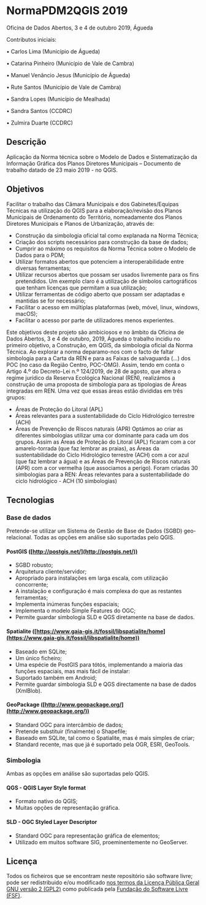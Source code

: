 NormaPDM2QGIS 2019
==================

Oficina de Dados Abertos, 3 e 4 de outubro 2019, Águeda

Contributos iniciais:

•	Carlos Lima (Município de Águeda)

•	Catarina Pinheiro (Município de Vale de Cambra)

•	Manuel Venâncio Jesus (Município de Águeda)

•	Rute Santos (Município de Vale de Cambra)

•	Sandra Lopes (Município de Mealhada)

•	Sandra Santos (CCDRC)

•	Zulmira Duarte (CCDRC)


Descrição
---------

Aplicação da Norma técnica sobre o Modelo de Dados e Sistematização da Informação Gráfica dos Planos Diretores Municipais – Documento de trabalho datado de 23 maio 2019 - no QGIS.

Objetivos
----------
Facilitar o trabalho das Câmara Municipais e dos Gabinetes/Equipas Técnicas na utilização do QGIS para a elaboração/revisão dos Planos Municipais de Ordenamento do Território, nomeadamente dos Planos Diretores Municipais e Planos de Urbanização, através de:

- Construção da simbologia oficial tal como explanada na Norma Técnica;
- Criação dos scripts necessários para construção da base de dados;
- Cumprir ao máximo os requisitos da Norma Técnica sobre o Modelo de Dados para o PDM;
- Utilizar formatos abertos que potenciem a interoperabilidade entre diversas ferramentas;
- Utilizar recursos abertos que possam ser usados livremente para os fins pretendidos. Um exemplo claro é a utilização de símbolos cartográficos que tenham licenças que permitam a sua utilização;
- Utilizar ferramentas de código aberto que possam ser adaptadas e mantidas se for necessário;
- Facilitar o acesso em múltiplas plataformas (web, móvel, linux, windows, macOS);
- Facilitar o acesso por parte de utilizadores menos experientes.

Este objetivos deste projeto são ambiciosos e no âmbito da Oficina de Dados Abertos, 3 e 4 de outubro, 2019, Águeda o trabalho incidiu no primeiro objetivo, a Construção, em QGIS, da simbologia oficial da Norma Técnica.
Ao explorar a norma deparamo-nos com o facto de faltar simbologia para a Carta da REN e para as Faixas de salvaguarda (…) dos POC (no caso da Região Centro, POC-OMG).
Assim, tendo em conta o Artigo 4.º do Decreto-Lei n.º 124/2019, de 28 de agosto, que altera o regime jurídico da Reserva Ecológica Nacional (REN), realizámos a construção de uma proposta de simbologia para as tipologias de Áreas integradas em REN. Uma vez que essas áreas estão divididas em três grupos:
- Áreas de Proteção do Litoral (APL)
- Áreas relevantes para a sustentabilidade do Ciclo Hidrológico terrestre (ACH)
- Áreas de Prevenção de Riscos naturais (APR)
Optámos ao criar as diferentes simbologias utilizar uma cor dominante para cada um dos grupos. Assim as Áreas de Proteção do Litoral (APL) ficaram com a cor amarelo-torrada (que faz lembrar as praias), as Áreas da sustentabilidade do Ciclo Hidrológico terrestre (ACH) com a cor azul (que faz lembrar a água) e as Áreas de Prevenção de Riscos naturais (APR) com a cor vermelha (que associamos a perigo).
Foram criadas 30 simbologias para a REN:
Áreas relevantes para a sustentabilidade do ciclo hidrológico - ACH (10 simbologias)



Tecnologias
-----------
### Base de dados

Pretende-se utilizar um Sistema de Gestão de Base de Dados (SGBD) geo-relacional. Todas as opções em análise são suportadas pelo QGIS.

#### PostGIS ([http://postgis.net/](http://postgis.net/))
- SGBD robusto;
- Arquitetura cliente/servidor;
- Apropriado para instalações em larga escala, com utilização concorrente;
- A instalação e configuração é mais complexa do que as restantes ferramentas;
- Implementa inúmeras funções espaciais;
- Implementa o modelo Simple Features do OGC;
- Permite guardar simbologia SLD e QGS diretamente na base de dados.

#### Spatialite ([https://www.gaia-gis.it/fossil/libspatialite/home](https://www.gaia-gis.it/fossil/libspatialite/home))
- Baseado em SQLite;
- Um único ficheiro;
- Uma espécie de PostGIS para tótós, implementando a maioria das funções espaciais, mas mais fácil de instalar:
- Suportado também em Android;
- Permite guardar simbologia SLD e QGS directamente na base de dados (XmlBlob).

#### GeoPackage ([http://www.geopackage.org/](http://www.geopackage.org/))
- Standard OGC para intercâmbio de dados;
- Pretende substituir (finalmente) o Shapefile;
- Baseado em SQLite, tal como o Spatialite, mas é mais simples de criar;
- Standard recente, mas que já é suportado pela OGR, ESRI, GeoTools.

### Simbologia
Ambas as opções em análise são suportadas pelo QGIS.

#### QGS - QGIS Layer Style format
- Formato nativo do QGIS;
- Muitas opções de representação gráfica.

#### SLD - OGC Styled Layer Descriptor
- Standard OGC para representação gráfica de elementos;
- Utilizado em muitos software SIG, proeminentemente no GeoServer.

Licença
-----------
Todos os ficheiros que se encontram neste repositório são software livre; pode ser redistribuido e/ou modificado [nos termos da Licença Pública Geral GNU versão 2 (GPL2)](http://www.gnu.org/licenses/gpl-2.0.txt) como publicada pela [Fundação do Software Livre (FSF)](http://www.fsf.org/).
